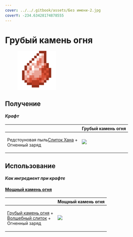 ```yaml
---
cover: ../../.gitbook/assets/Без имени-2.jpg
coverY: -234.63428174878555
---
```


# Грубый камень огня

<figure><img src="../../.gitbook/assets/crude_fire_gem_128.png" alt=""><figcaption></figcaption></figure>

## Получение

#### _Крафт_

|                                                                                          |  Грубый камень огня                             |
| ---------------------------------------------------------------------------------------- | ----------------------------------------------- |
| <p>Редстоуновая пыль<a href="red_aurum_ingot.md">Слиток Хана</a> +<br>Огненный заряд</p> | ![](../../.gitbook/assets/crude\_fire\_gem.png) |

## Использование

#### _Как ингредиент при крафте_

#### [Мощный камень огня](powerful_fire_shard.md)

|                                                                                                                                  |  Мощный камень огня                                  |
| -------------------------------------------------------------------------------------------------------------------------------- | ---------------------------------------------------- |
| <p><a href="crude_fire_gem.md">Грубый камень огня</a> +<br><a href="fairy_ingot.md">Волшебный слиток</a> +<br>Огненный заряд</p> | ![](../../.gitbook/assets/powerful\_fire\_shard.png) |

